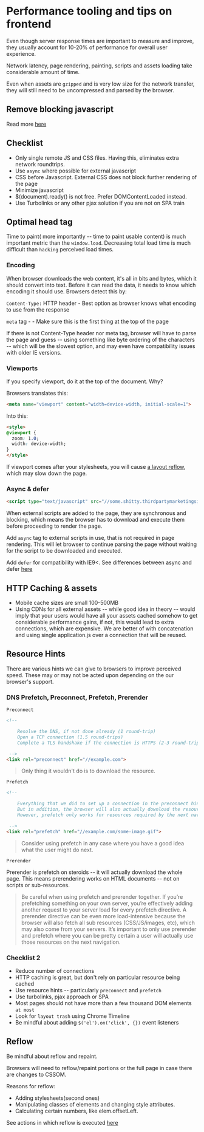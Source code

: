# Performance tooling and tips on frontend

Even though server response times are important to measure and improve, they usually account for 10-20% of performance for overall user experience.

Network latency, page rendering, painting, scripts and assets loading take considerable amount of time.

Even when assets are `gzipped` and is very low size for the network transfer, they will still need to be uncompressed and parsed by the browser.

## Remove blocking javascript

Read more [here](https://developers.google.com/speed/docs/insights/BlockingJS)

## Checklist

- Only single remote JS and CSS files. Having this, eliminates extra network roundtrips.
- Use `async` where possible for external javascript
- CSS before Javascript. External CSS does not block further rendering of the page
- Minimize javascript
- $(document).ready() is not free. Prefer DOMContentLoaded instead.
- Use Turbolinks or any other pjax solution if you are not on SPA train

## Optimal head tag

Time to paint( more importantly -- time to paint usable content) is much important metric than the `window.load`. Decreasing total load time is much difficult than `hacking` perceived load times.

### Encoding

When browser downloads the web content, it's all in bits and bytes, which it should convert into text. Before it can read the data, it needs to know which encoding it should use. Browsers detect this by:

`Content-Type:` HTTP header - Best option as browser knows what encoding to use from the response

`meta` tag - <meta charset="UTF-8"> - Make sure this is the first thing at the top of the page

If there is not Content-Type header nor meta tag, browser will have to parse the page and guess -- using something like byte ordering of the characters -- which will be the slowest option, and may even have compatibility issues with older IE versions.

### Viewports

If you specify viewport, do it at the top of the document. Why?

Browsers translates this:

```html
<meta name="viewport" content="width=device-width, initial-scale=1">
```

Into this:

```html
<style>
@viewport { 
  zoom: 1.0;
  width: device-width;
}
</style>
```

If viewport comes after your stylesheets, you will cause [a layout reflow](https://developers.google.com/speed/docs/insights/browser-reflow?hl=en), which may slow down the page.

### Async & defer

```html
<script type="text/javascript" src="//some.shitty.thirdpartymarketingsite.com/craptracker.js"></script>
```

When external scripts are added to the page, they are synchronous and blocking, which means the browser has to download and execute them before proceeding to render the page.

Add `async` tag to external scripts in use, that is not required in page rendering. This will let browser to continue parsing the page without waiting for the script to be downloaded and executed.

Add `defer` for compatibility with IE9<. See differences between async and defer [here](https://www.growingwiththeweb.com/2014/02/async-vs-defer-attributes.html)

## HTTP Caching & assets

- Mobile cache sizes are small 100-500MB
- Using CDNs for all external assets -- while good idea in theory -- would imply that your users would have all your assets cached somehow to get considerable performance gains, if not, this would lead to extra connections, which are expensive. We are better of with concatenation and using single application.js over a connection that will be reused.

## Resource Hints

There are various hints we can give to browsers to improve perceived speed. These may or may not be acted upon depending on the our browser's support.

### DNS Prefetch, Preconnect, Prefetch, Prerender

`Preconnect`

```html
<!-- 

    Resolve the DNS, if not done already (1 round-trip)
    Open a TCP connection (1.5 round-trips)
    Complete a TLS handshake if the connection is HTTPS (2-3 round-trips)

 -->
<link rel="preconnect" href="//example.com">
```

> Only thing it wouldn't do is to download the resource.

`Prefetch`

```html
<!-- 

    Everything that we did to set up a connection in the preconnect hint (DNS/TCP/TLS).
    But in addition, the browser will also actually download the resource.
    However, prefetch only works for resources required by the next navigation, not for the current page.

 -->
<link rel="prefetch" href="//example.com/some-image.gif">
```

> Consider using prefetch in any case where you have a good idea what the user might do next.

`Prerender`

Prerender is prefetch on steroids -- it will actually download the whole page. This means prerendering works on HTML documents -- not on scripts or sub-resources.

> Be careful when using prefetch and prerender together. If you’re prefetching something on your own server, you’re effectively adding another request to your server load for every prefetch directive. A prerender directive can be even more load-intensive because the browser will also fetch all sub resources (CSS/JS/images, etc), which may also come from your servers. It’s important to only use prerender and prefetch where you can be pretty certain a user will actually use those resources on the next navigation.

### Checklist 2

- Reduce number of connections
- HTTP caching is great, but don't rely on particular resource being cached
- Use resource hints -- particularly `preconnect` and `prefetch`
- Use turbolinks, pjax approach or SPA
- Most pages should not have more than a few thousand DOM elements `at most`
- Look for `layout trash` using Chrome Timeline
- Be mindful about adding `$('el').on('click', {})` event listeners

## Reflow

Be mindful about reflow and repaint.

Browsers will need to reflow/repaint portions or the full page in case there are changes to CSSOM.

Reasons for reflow:

- Adding stylesheets(second ones)
- Manipulating classes of elements and changing style attributes.
- Calculating certain numbers, like elem.offsetLeft.

See actions in which reflow is executed [here](https://gist.github.com/paulirish/5d52fb081b3570c81e3a)
